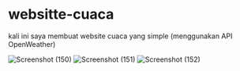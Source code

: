 # websitte-cuaca
kali ini saya membuat website cuaca yang simple (menggunakan API OpenWeather)

![Screenshot (150)](https://user-images.githubusercontent.com/81865062/156912522-2cc20e1c-e88a-47c0-8f19-2384b77f1c00.png)
![Screenshot (151)](https://user-images.githubusercontent.com/81865062/156912524-daea7b99-e899-41db-83a5-7286fc6eb2ed.png)
![Screenshot (152)](https://user-images.githubusercontent.com/81865062/156912525-6105bbde-65c2-4874-8057-b79587924ada.png)
